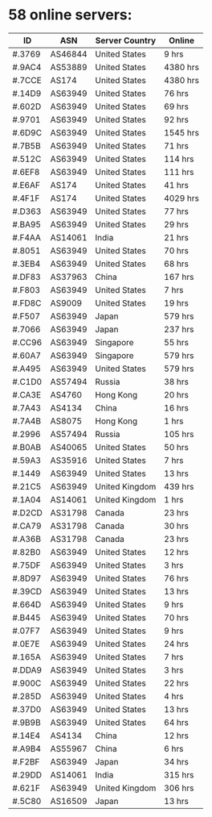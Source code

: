 # 58 online servers:

| ID | ASN | Server Country | Online |
| ------ | ------ | ------ | ------ |
| #.3769 | AS46844 | United States | 9 hrs |
| #.9AC4 | AS53889 | United States | 4380 hrs |
| #.7CCE | AS174 | United States | 4380 hrs |
| #.14D9 | AS63949 | United States | 76 hrs |
| #.602D | AS63949 | United States | 69 hrs |
| #.9701 | AS63949 | United States | 92 hrs |
| #.6D9C | AS63949 | United States | 1545 hrs |
| #.7B5B | AS63949 | United States | 71 hrs |
| #.512C | AS63949 | United States | 114 hrs |
| #.6EF8 | AS63949 | United States | 111 hrs |
| #.E6AF | AS174 | United States | 41 hrs |
| #.4F1F | AS174 | United States | 4029 hrs |
| #.D363 | AS63949 | United States | 77 hrs |
| #.BA95 | AS63949 | United States | 29 hrs |
| #.F4AA | AS14061 | India | 21 hrs |
| #.8051 | AS63949 | United States | 70 hrs |
| #.3EB4 | AS63949 | United States | 68 hrs |
| #.DF83 | AS37963 | China | 167 hrs |
| #.F803 | AS63949 | United States | 7 hrs |
| #.FD8C | AS9009 | United States | 19 hrs |
| #.F507 | AS63949 | Japan | 579 hrs |
| #.7066 | AS63949 | Japan | 237 hrs |
| #.CC96 | AS63949 | Singapore | 55 hrs |
| #.60A7 | AS63949 | Singapore | 579 hrs |
| #.A495 | AS63949 | United States | 579 hrs |
| #.C1D0 | AS57494 | Russia | 38 hrs |
| #.CA3E | AS4760 | Hong Kong | 20 hrs |
| #.7A43 | AS4134 | China | 16 hrs |
| #.7A4B | AS8075 | Hong Kong | 1 hrs |
| #.2996 | AS57494 | Russia | 105 hrs |
| #.B0AB | AS40065 | United States | 50 hrs |
| #.59A3 | AS35916 | United States | 7 hrs |
| #.1449 | AS63949 | United States | 13 hrs |
| #.21C5 | AS63949 | United Kingdom | 439 hrs |
| #.1A04 | AS14061 | United Kingdom | 1 hrs |
| #.D2CD | AS31798 | Canada | 23 hrs |
| #.CA79 | AS31798 | Canada | 30 hrs |
| #.A36B | AS31798 | Canada | 23 hrs |
| #.82B0 | AS63949 | United States | 12 hrs |
| #.75DF | AS63949 | United States | 3 hrs |
| #.8D97 | AS63949 | United States | 76 hrs |
| #.39CD | AS63949 | United States | 13 hrs |
| #.664D | AS63949 | United States | 9 hrs |
| #.B445 | AS63949 | United States | 70 hrs |
| #.07F7 | AS63949 | United States | 9 hrs |
| #.0E7E | AS63949 | United States | 24 hrs |
| #.165A | AS63949 | United States | 7 hrs |
| #.DDA9 | AS63949 | United States | 3 hrs |
| #.900C | AS63949 | United States | 22 hrs |
| #.285D | AS63949 | United States | 4 hrs |
| #.37D0 | AS63949 | United States | 13 hrs |
| #.9B9B | AS63949 | United States | 64 hrs |
| #.14E4 | AS4134 | China | 12 hrs |
| #.A9B4 | AS55967 | China | 6 hrs |
| #.F2BF | AS63949 | Japan | 34 hrs |
| #.29DD | AS14061 | India | 315 hrs |
| #.621F | AS63949 | United Kingdom | 306 hrs |
| #.5C80 | AS16509 | Japan | 13 hrs |

